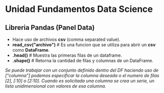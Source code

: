 # Unidad Fundamentos Data Science
## Libreria Pandas (Panel Data)
- Hace uso de archivos **csv** (comma separated value).
- **read_csv("archivo")** # Es una funcion que se utiliza para abrir un **csv** como **DataFrame**.
- **.head()** # Muestra las primeras filas de un dataframe.
- **.shape()** # Retorna la cantidad de filas y columnas de un DataFrame.

_Se puede trabajar con un conjunto definido dentro del DF haciendo uso de ["columna"] podemos especificar la columna deseada o el numero de filas [2], [:10] o [2:10].
Cuando es solicitada una columna se crea un serie, un lista unidimensional con valores de esa columna._ 
